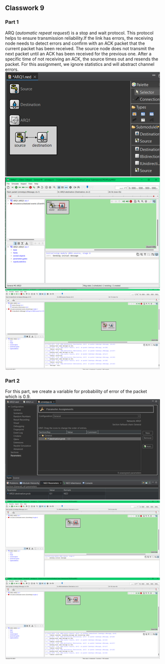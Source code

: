 ## Classwork 9
### Part 1 
ARQ (*automatic repeat request*) is a stop and wait protocol. This protocol helps to ensure transmission reliability.If the link has errors, the receiving node needs to detect errors and confirm with an ACK packet that the current packet has been received. The source node does not transmit the next packet until an ACK has been received for the previous one. After a specific time of not receiving an ACK, the source times out and resends the packet. 
For this assignment, we ignore statistics and will abstract channel errors.
![myARQ1 Model](https://github.com/nicomcd/OMNeT/blob/main/src/classwork91.png)
![myARQ1 t=0](https://github.com/nicomcd/OMNeT/blob/main/src/classwork92.png)
![myARQ1 t=10](https://github.com/nicomcd/OMNeT/blob/main/src/classwork93.png)

### Part 2
For this part, we create a variable for probability of error of the packet which is 0.9.
![myARQ1 probability ini file](https://github.com/nicomcd/OMNeT/blob/main/src/classwork9ini.png)
![myARQ1 probability t=0](https://github.com/nicomcd/OMNeT/blob/main/src/classwork9t0.png)
![myARQ1 probability t=10](https://github.com/nicomcd/OMNeT/blob/main/src/classwork9t10.png)

